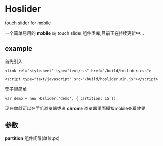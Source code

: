 # Hoslider

touch slider for mobile

一个简单易用的 **mobile** 端 touch slider 组件类库,目前正在持续更新中...

## example

首先引入

`<link rel="stylesheet" type="text/css" href="/build/hoslider.css">`

`<script type="text/javascript" src="/build/hoslider.min.js"></script>`

栗子很简单

`
var demo = new Hoslider('demo', {
	partition: 15
});
`

现在你就可以在手机浏览器或者 **chrome** 浏览器里面模拟mobile查看效果

## 参数

**partition** 组件间隔(单位:px)

